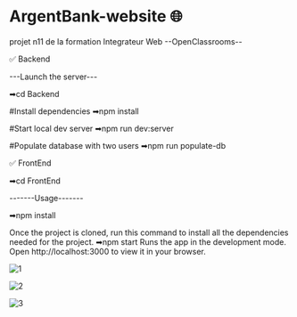 # ArgentBank-website 🌐
projet n11 de la formation Integrateur Web  --OpenClassrooms--

✅ Backend

---Launch the server---

➡cd Backend

#Install dependencies
➡npm install

#Start local dev server
➡npm run dev:server

#Populate database with two users
➡npm run populate-db

✅ FrontEnd

➡cd FrontEnd

-------Usage-------

➡npm install

Once the project is cloned, run this command to install all the dependencies needed for the project.
➡npm start
Runs the app in the development mode. Open http://localhost:3000 to view it in your browser.

![1](https://user-images.githubusercontent.com/76797190/224700030-1569011f-bc80-4bab-a0fb-1c03ce1df97e.PNG)

![2](https://user-images.githubusercontent.com/76797190/224700217-979567f5-1228-4003-802f-36ef375bca86.PNG)

![3](https://user-images.githubusercontent.com/76797190/224700287-8373ef5a-44f6-436d-a425-931a4bbb44be.PNG)

